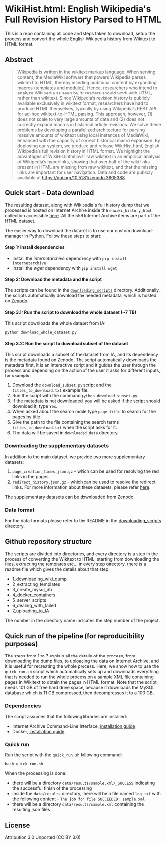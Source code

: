 # WikiHist.html: English Wikipedia's Full Revision History Parsed to HTML

This is a repo containing all code and steps taken to download, setup the process and convert the whole English Wikipedia history from Wikitext to HTML format.


## Abstract
> Wikipedia is written in the wikitext markup language. When serving content, the MediaWiki software that powers Wikipedia parses wikitext to HTML, thereby inserting additional content by expanding macros (templates and modules). Hence, researchers who intend to analyze Wikipedia as seen by its readers should work with HTML, rather than wikitext. Since Wikipedia’s revision history is publicly available exclusively in wikitext format, researchers have had to produce HTML themselves, typically by using Wikipedia’s REST API for ad-hoc wikitext-to-HTML parsing. 
> This approach, however, (1) does not scale to very large amounts of data and (2) does not correctly expand macros in historical article revisions. We solve these problems by developing a parallelized architecture for parsing massive amounts of wikitext using local instances of MediaWiki, enhanced with the capacity of correct historical macro expansion. By deploying our system, we produce and release WikiHist.html, English Wikipedia’s full revision history in HTML format. 
> We highlight the advantages of WikiHist.html over raw wikitext in an empirical analysis of Wikipedia’s hyperlinks, showing that over half of the wiki links present in HTML are missing from raw wikitext, and that the missing links are important for user navigation. Data and code are publicly available at https://doi.org/10.5281/zenodo.3605388.

## Quick start - Data download

The resulting dataset, along with Wikipedia's full history dump that we processed is hosted on Internet Archive inside the `enwiki_history_html` collection accessible [here](https://archive.org/details/enwiki_history_html). All the 559 Internet Archive items are part of the HTML dataset.

The easier way to download the dataset is to use our custom download-manager in Python. Follow these steps to start:

#### Step 1: Install dependencies

* Install the _internetarchive_ dependency with `pip install internetarchive`
* Install the _wget_ dependency with `pip install wget`

#### Step 2: Download the metadata and the script
The scripts can be found in the [`downloading_scripts`](https://github.com/epfl-dlab/WikiHist.html/tree/master/downloading_scripts) directory. Additionally, the scripts automatically download the needed metadata, which is hosted on [Zenodo](https://zenodo.org/record/3605388#.Xh9bEHVKi0k).

#### Step 3.1: Run the script to download the whole dataset (~7 TB)
This script downloads the whole dataset from IA:
```
python download_whole_dataset.py
```

#### Step 3.2: Run the script to download subset of the dataset
This script downloads a subset of the dataset from IA, and its dependency is the metadata found on Zenodo. The script automatically downloads the metadata first, it is an interactive script and it guides the user through the process and depending on the action of the user it asks for different inputs, for example:
1. Download the `download_subset.py` script and the `titles_to_download.txt` example file.
2. Run the script with the command `python download_subset.py`.
3. If the metadata is not downloaded, you will be asked if the script should download it, type `Yes`.
4. When asked about the search mode type `page_title` to search for the pages by title.
5. Give the path to the file containing the search terms `titles_to_download.txt` when the script asks for it.
6. The data will be saved in `downloaded_data` directory.


### Downloading the supplementary datasets
In addition to the main dataset, we provide two more supplementary datasets:
1. `page_creation_times.json.gz` - which can be used for resolving the red links in the pages.
2. `redirect_history.json.gz` - which can be used to resolve the redirect links.
For more information about these datasets, please refer [here](https://github.com/epfl-dlab/WikiHist.html/tree/master/downloading_scripts).

The supplementary datasets can be downloaded from [Zenodo](https://zenodo.org/record/3605388#.Xh9bEHVKi0k).

### Data format
For the data formats please refer to the README in the [downloading_scripts](https://github.com/epfl-dlab/WikiHist.html/tree/master/downloading_scripts) directory. 


## Github repository structure
The scripts are divided into directories, and every directory is a step in the process of converting the Wikitext to HTML, starting from downloading the files, extracting the templates etc… In every step directory, there is a readme file which gives the details about that step.

* 1_downloading_wiki_dump
* 2_extracting_templates
* 3_create_mysql_db
* 4_docker_containers
* 5_server_scripts
* 6_dealing_with_failed
* 7_uploading_to_IA

The number in the directory name indicates the step number of the project.


## Quick run of the pipeline (for reproducibility purposes)
The steps from 1 to 7 explain all the details of the process, from downloading the dump files, to uploading the data on Internet Archive, and it is useful for recreating the whole process.
Here, we show how to use the `quick_run.sh` script which automatically sets up and downloads everything that is needed to run the whole process on a sample XML file containing pages in Wikitext to obtain the pages in HTML format. Note that the script needs 101 GB of free hard drive space, because it downloads the MySQL database which is 11 GB compressed, then decompresses it to a 100 GB.

### Dependencies
The script assumes that the following libraries are installed:
* Internet Archive Command-Line Interface, [installation guide]( https://archive.org/services/docs/api/internetarchive/installation.html)
* Docker, [installation guide](https://docs.docker.com/v17.12/install/)

### Quick run
Run the script with the `quick_run.sh` following command:
```
bash quick_run.sh
```
When the processing is done:
- there will be a directory `data/results/sample.xml/_SUCCESS` indicating the successful finish of the processing 
- inside the `data/results` directory, there will be a file named `log.txt` with the following content - `The job for file SUCCEEDED: sample.xml`
- there will be a directory `data/results/sample.xml` containing the resulting json files


## License
Attribution 3.0 Unported (CC BY 3.0)
